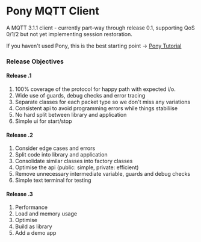 # Pony MQTT Client #

A MQTT 3.1.1 client - currently part-way through release 0.1, supporting QoS 0/1/2 but
 not yet implementing session restoration. 

If you haven't used Pony, this is the best starting point -> [Pony Tutorial](https://tutorial.ponylang.io/index.html)


### Release Objectives ###
#### Release .1 ####
1. 100% coverage of the protocol for happy path with expected i/o.
2. Wide use of guards, debug checks and error tracing
3. Separate classes for each packet type so we don't miss any variations 
4. Consistent api to avoid programming errors while things stabiliise 
5. No hard split between library and application
6. Simple ui for start/stop

#### Release .2 ####
1. Consider edge cases and errors
2. Split code into library and application
3. Consolidate similar classes into factory classes
4. Optimise the api (public: simple, private: efficient)  
5. Remove unnecessary intermediate variable, guards and debug checks
6. Simple text terminal for testing

#### Release .3 ####
1. Performance 
2. Load and memory usage
3. Optimise
4. Build as library
5. Add a demo app
